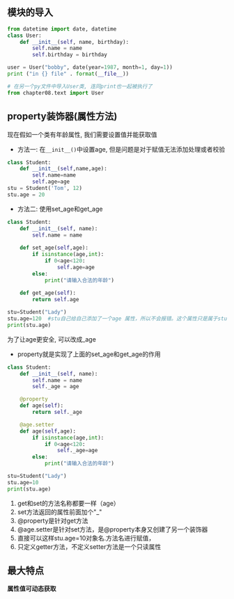 ## 模块的导入
```python
from datetime import date, datetime 
class User:
    def __init__(self, name, birthday):
        self.name = name
        self.birthday = birthday 

user = User("bobby", date(year=1987, month=1, day=1))
print ("in {} file" . format(__file__))

# 在另一个py文件中导入User类, 连同print也一起被执行了
from chapter08.text import User
```

## property装饰器(属性方法)
现在假如一个类有年龄属性, 我们需要设置值并能获取值
- 方法一: 在`__init__()`中设置age, 但是问题是对于赋值无法添加处理或者校验
```python
class Student:
    def __init__(self,name,age):
        self.name=name
        self.age=age
stu = Student('Tom', 12)
stu.age = 20
```
- 方法二: 使用set_age和get_age
```python
class Student:
    def __init__(self, name):
        self.name = name
        
    def set_age(self,age):
        if isinstance(age,int):
            if 0<age<120:
                self.age=age
        else:
            print("请输入合法的年龄")
            
    def get_age(self):
        return self.age

stu=Student("Lady")
stu.age=120  #stu自己给自己添加了一个age 属性，所以不会报错。这个属性只是属于stu对象
print(stu.age)
```
为了让age更安全, 可以改成_age
- property就是实现了上面的set_age和get_age的作用
```python
class Student:
    def __init__(self, name):
        self.name = name
        self._age = age

    @property
    def age(self):
        return self._age

    @age.setter
    def age(self,age):
        if isinstance(age,int):
            if 0<age<120:
                self._age=age
        else:
            print("请输入合法的年龄")

stu=Student("Lady")
stu.age=10
print(stu.age)
```
1. get和set的方法名称都要一样（age）
2. set方法返回的属性前面加个"_"
3. @property是针对get方法
4. @age.setter是针对set方法，是@property本身又创建了另一个装饰器
5. 直接可以这样stu.age=10对象名.方法名进行赋值，
6. 只定义getter方法，不定义setter方法是一个只读属性


## 最大特点
**属性值可动态获取**
